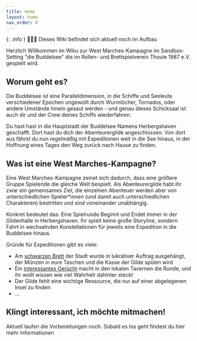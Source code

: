 ```yaml
---
title: Home
layout: home
nav_order: 0
---
```

{: .info }
🚧👷‍♀️ Dieses Wiki befindet sich aktuell noch im Aufbau

Herzlich Willkommen im Wiku zur West Marches-Kampagne im Sandbox-Setting "die Buddelsee" die im Rollen- und Brettspielverein Thoule 1987 e.V. gespielt wird. 

## Worum geht es?
Die Buddelsee ist eine Paralleldimension, in die Schiffe und Seeleute verschiedener Epochen ungewollt durch Wurmlöcher, Tornados, oder andere Umstände hinein gesaut werden - und genau dieses Schicksaal ist auch dir und der Crew deines Schiffs wiederfahren. 

Du hast hast in die Hauptstadt der Buddelsee Namens Herbergshaven geschafft. Dort hast du dich der Abenteurergilde angeschlossen. Von dort aus fährst du nun regelmäßig mit Expeditionen weit in die See hinaus, in der Hoffnung eines Tages den Weg zurück nach Hause zu finden. 

## Was ist eine West Marches-Kampagne?
Eine West Marches-Kampagne zeinet sich dadurch, dass eine größere Gruppe Spielende die gleiche Welt bespielt. Als Abenteurergilde habt ihr zwar ein gemeinsames Ziel, die einzelnen Abenteuer werden aber von unterschiedlichen Spieler*innen (und damit auch unterschiedlichen Charakteren) bestritten und sind voneinander unabhängig. 

Konkret bedeutet das: Eine Spielrunde Beginnt und Endet immer in der Gildenhalle in Herbergshaven. Ihr spielt keine große Storyline, sondern Fahrt in wechselnden Konstellationen für jeweils eine Expedition in die Buddelsee hinaus. 

Gründe für Expeditionen gibt es viele: 
- Am [schwarzen Brett](./sites/bulletin_board.html#schwarzes-brett) der Stadt wurde in lukrativer Auftrag ausgehängt, der Münzen in eure Taschen und die Kasse der Gilde spülen wird
- Ein [interessantes Gerücht](./sites/bulletin_board.html#ich-habe-geh%C3%B6rt) macht in den lokalen Tavernen die Runde, und ihr wollt wissen wie viel Wahrheit dahinter steckt 
- Der Gilde fehlt eine wichtige Ressource, die nur auf einer abgelegenen Insel zu finden
- ...

## Klingt interessant, ich möchte mitmachen!
Aktuell laufen die Vorbereitungen noch. Sobald es los geht findest du hier mehr Informationen


